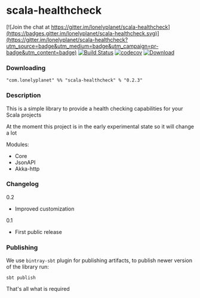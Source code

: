 # scala-healthcheck

[![Join the chat at https://gitter.im/lonelyplanet/scala-healthcheck](https://badges.gitter.im/lonelyplanet/scala-healthcheck.svg)](https://gitter.im/lonelyplanet/scala-healthcheck?utm_source=badge&utm_medium=badge&utm_campaign=pr-badge&utm_content=badge)
[![Build Status](https://travis-ci.org/lonelyplanet/scala-healthcheck.svg?branch=master)](https://travis-ci.org/lonelyplanet/scala-healthcheck)
[![codecov](https://codecov.io/gh/lonelyplanet/scala-healthcheck/branch/master/graph/badge.svg)](https://codecov.io/gh/lonelyplanet/scala-healthcheck)
[ ![Download](https://api.bintray.com/packages/lonelyplanet/maven/scala-healthcheck/images/download.svg) ](https://bintray.com/lonelyplanet/maven/scala-healthcheck/_latestVersion)

### Downloading

    "com.lonelyplanet" %% "scala-healthcheck" % "0.2.3"

### Description

This is a simple library to provide a health checking capabilities for your Scala projects

At the moment this project is in the early experimental state so it will change a lot

Modules:
* Core
* JsonAPI
* Akka-http

### Changelog

0.2
- Improved customization  

0.1
- First public release

### Publishing

We use `bintray-sbt` plugin for publishing artifacts, to publish newer version of the library run:
```
sbt publish
```

That's all what is required
